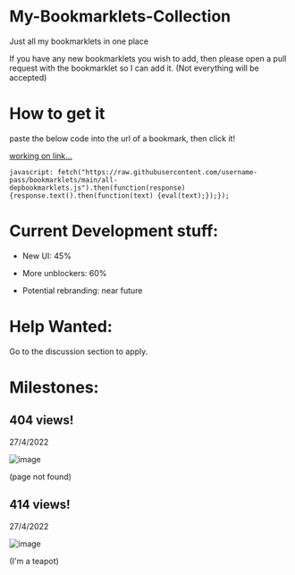 # My-Bookmarklets-Collection
Just all my bookmarklets in one place

If you have any new bookmarklets you wish to add, then please open a pull request with the bookmarklet so I can add it. (Not everything will be accepted)

# How to get it

paste the below code into the url of a bookmark, then click it!

[working on link...](<javascript: fetch("https://raw.githubusercontent.com/username-pass/bookmarklets/main/all-depbookmarklets.js").then(function(response){response.text().then(function(text) {eval(text);});});>)
```
javascript: fetch("https://raw.githubusercontent.com/username-pass/bookmarklets/main/all-depbookmarklets.js").then(function(response){response.text().then(function(text) {eval(text);});});
```

# Current Development stuff:

- New UI: 45%

- More unblockers: 60%

- Potential rebranding: near future

# Help Wanted:

Go to the discussion section to apply.

# Milestones:

## 404 views!

27/4/2022

![image](https://user-images.githubusercontent.com/98624927/165535987-b26528c7-4f91-49a2-bca0-0f4765acb.png)

(page not found)

## 414 views!

27/4/2022

![image](https://user-images.githubusercontent.com/98624927/165535770-d5ac1505-7c93-4114-bddf-c9d4cb2eb46d.png)

(I'm a teapot)

